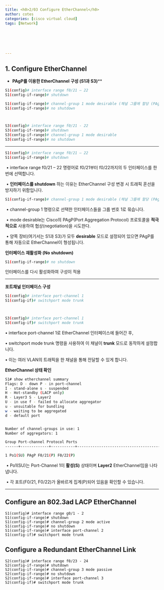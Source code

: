 ```yaml
---
title: <h0>2/03 Configure EtherChannel</h0>
author: cotes   
categories: [cisco virtual cloud]
tags: [Network]






---
```


## 1. **Configure EtherChannel** 



* **PAgP를 이용한 EtherChannel 구성 (S1과 S3)****

```bash
S1(config)# interface range f0/21 – 22	
S1(config-if-range)# shutdown

S1(config-if-range)# channel-group 1 mode desirable (채널 그룹에 할당 (PAgP Desirable 모드))
S1(config-if-range)# no shutdown

 

S3(config)# interface range f0/21 - 22
S3(config-if-range)# shutdown
S3(config-if-range)# channel-group 1 mode desirable
S3(config-if-range)# no shutdown
```

------



```bash
S1(config)# interface range f0/21 – 22	
S1(config-if-range)# shutdown
```

​	•	interface range f0/21 – 22 명령어로 f0/21부터 f0/22까지의 두 인터페이스를 한 번에 선택합니다.

​	•	**인터페이스를 shutdown** 하는 이유는 EtherChannel 구성 변경 시 트래픽 혼선을 방지하기 위함입니다.

```bash
S1(config-if-range)# channel-group 1 mode desirable (채널 그룹에 할당 (PAgP Desirable 모드))
```

​	•	channel-group 1 명령으로 선택한 인터페이스들을 그룹 번호 1로 묶습니다.

​	•	mode desirable는 Cisco의 PAgP(Port Aggregation Protocol) 프로토콜을 **적극적으로** 사용하여 협상(negotiation)을 시도한다.

​	•	양쪽 장비(여기서는 S1과 S3)가 모두 **desirable** 모드로 설정되어 있으면 PAgP를 통해 자동으로 EtherChannel이 형성됩니다.

**인터페이스 재활성화 (No shutdown)**

```bash
S1(config-if-range)# no shutdown
```

인터페이스를 다시 활성화하여 구성이 적용

------

**포트채널 인터페이스 구성**

```bash
S1(config)# interface port-channel 1
S1(config-if)# switchport mode trunk

 

S3(config)# interface port-channel 1
S3(config-if)# switchport mode trunk

```

•	interface port-channel 1로 EtherChannel 인터페이스에 들어간 후,

•	switchport mode trunk 명령을 사용하여 이 채널이 **trunk** 모드로 동작하게 설정합니다.

•	이는 여러 VLAN의 트래픽을 한 채널을 통해 전달할 수 있게 합니다.

**EtherChannel 상태 확인**

```bash
S1# show etherchannel summary
Flags: D - down P - in port-channel
I - stand-alone s - suspended
H - Hot-standby (LACP only)
R - Layer3 S - Layer2
U - in use f - failed to allocate aggregator
u - unsuitable for bundling
w - waiting to be aggregated
d - default port


Number of channel-groups in use: 1
Number of aggregators: 1

Group Port-channel Protocol Ports
------+-------------+-----------+----------------------------------------

1 Po1(SU) PAgP F0/21(P) F0/22(P)
```

​	•	Po1(SU)는 Port-Channel 1이 **활성(S)** 상태이며 **Layer2** EtherChannel임을 나타냅니다.

​	•	각 포트(F0/21, F0/22)가 올바르게 집계(P)되어 있음을 확인할 수 있습니다.



------

## Configure an 802.3ad LACP EtherChannel

```
S1(config)# interface range g0/1 - 2
S1(config-if-range)# shutdown
S1(config-if-range)# channel-group 2 mode active
S1(config-if-range)# no shutdown
S1(config-if-range)# interface port-channel 2
S1(config-if)# switchport mode trunk
```



## Configure a Redundant EtherChannel Link

```
S2(config)# interface range f0/23 - 24
S2(config-if-range)# shutdown
S2(config-if-range)# channel-group 3 mode passive
S2(config-if-range)# no shutdown
S2(config-if-range)# interface port-channel 3
S2(config-if)# switchport mode trunk
```

